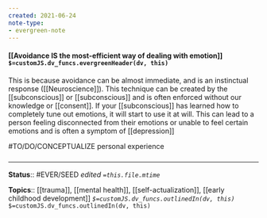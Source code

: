 ```yaml
---
created: 2021-06-24
note-type:
- evergreen-note
---
```


#### [[Avoidance IS the most-efficient way of dealing with emotion]] `$=customJS.dv_funcs.evergreenHeader(dv, this)`

 This is because avoidance can be almost immediate, and is an instinctual response ([[Neuroscience]]). This technique can be created by the [[subconscious]] or [[subconscious]] and is often enforced without our knowledge or [[consent]]. If your [[subconscious]] has learned how to completely tune out emotions, it will start to use it at will. This can lead to a person feeling disconnected from their emotions or unable to feel certain emotions and is often a symptom of [[depression]]

#TO/DO/CONCEPTUALIZE personal experience

### <hr class="footnote"/>

**Status**:: #EVER/SEED
*edited `=this.file.mtime`*

**Topics**:: [[trauma]], [[mental health]], [[self-actualization]], [[early childhood development]]
*`$=customJS.dv_funcs.outlinedIn(dv, this)`*
`$=customJS.dv_funcs.outlinedIn(dv, this)`

